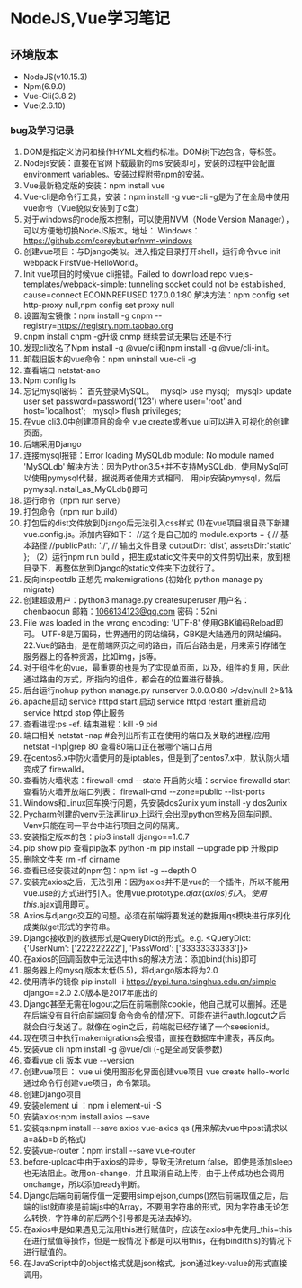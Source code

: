 # NodeJS,Vue学习笔记
## 环境版本
- NodeJS(v10.15.3)
- Npm(6.9.0)
- Vue-Cli(3.8.2)
- Vue(2.6.10)
### bug及学习记录
1. DOM是指定义访问和操作HYML文档的标准。DOM树下边包含，<html><head><body>等标签。  
2. Nodejs安装：直接在官网下载最新的msi安装即可，安装的过程中会配置environment variables。安装过程附带npm的安装。  
3. Vue最新稳定版的安装：npm install vue  
4. Vue-cli是命令行工具，安装：npm install -g vue-cli     -g是为了在全局中使用vue命令（Vue貌似安装到了c盘）  
5. 对于windows的node版本控制，可以使用NVM（Node Version Manager），可以方便地切换NodeJS版本。地址：
Windows：https://github.com/coreybutler/nvm-windows  
6. 创建vue项目：与Django类似。进入指定目录打开shell，运行命令vue init webpack FirstVue-HelloWorld。  
7. Init vue项目的时候vue cli报错。Failed to download repo vuejs-templates/webpack-simple: tunneling socket could not be established, cause=connect ECONNREFUSED 127.0.0.1:80
解决方法：npm config set http-proxy null,npm config set proxy null
8. 设置淘宝镜像：npm install -g cnpm --registry=https://registry.npm.taobao.org
9. cnpm install cnpm -g升级 cnmp
继续尝试无果后
还是不行
10. 发现cli改名了Npm install -g @vue/cli和npm install -g @vue/cli-init。
11. 卸载旧版本的vue命令：npm uninstall vue-cli -g
12. 查看端口 netstat-ano
13. Npm config ls
14. 忘记mysql密码：
首先登录MySQL。  
mysql> use mysql;  
mysql> update user set password=password('123') where user='root' and host='localhost';  
mysql> flush privileges; 
15. 在vue cli3.0中创建项目的命令 vue create或者vue ui可以进入可视化的创建页面。
14. 后端采用Django
15. 连接mysql报错：Error loading MySQLdb module: No module named 'MySQLdb'
解决方法：因为Python3.5+并不支持MySQLdb，使用MySql可以使用pymysql代替，据说两者使用方式相同，
用pip安装pymysql，然后pymysql.install_as_MyQLdb()即可
16. 运行命令（npm run serve）
17. 打包命令（npm run build）
18. 打包后的dist文件放到Django后无法引入css样式
(1)在vue项目根目录下新建vue.config.js。添加内容如下：
//这个是自己加的
module.exports = {
 // 基本路径
//publicPath: './',
 // 输出文件目录
 outputDir: 'dist',
assetsDir:'static'
};
（2）运行npm run build ，把生成static文件夹中的文件剪切出来，放到根目录下，再整体放到Django的static文件夹下边就行了。
19. 反向inspectdb  正想先 makemigrations (初始化 python manage.py migrate)
20. 创建超级用户：python3 manage.py createsuperuser
用户名：chenbaocun
邮箱：1066134123@qq.com
密码：52ni
21. File was loaded in the wrong encoding: 'UTF-8'
使用GBK编码Reload即可。
UTF-8是万国码，世界通用的网站编码，GBK是大陆通用的网站编码。
22.Vue的路由，是在前端网页之间的路由，而后台路由是，用来索引存储在服务器上的各种资源，比如img，js等。
23. 对于组件化的vue，最重要的也是为了实现单页面，以及，组件的复用，因此通过路由的方式，<router-link>所指向的组件，都会在<router-view>的位置进行替换。
21. 后台运行nohup python manage.py runserver 0.0.0.0:80 >/dev/null 2>&1&
22. apache启动
service httpd start 启动
service httpd restart 重新启动
service httpd stop 停止服务
23. 查看进程:ps -ef.
结束进程：kill -9 pid
24. 端口相关
netstat -nap #会列出所有正在使用的端口及关联的进程/应用
netstat -lnp|grep 80 查看80端口正在被哪个端口占用
25. 在centos6.x中防火墙使用的是iptables，但是到了centos7.x中，默认防火墙变成了	firewalld。
26. 查看防火墙状态：firewall-cmd --state
开启防火墙：service firewalld start
查看防火墙开放端口列表： firewall-cmd --zone=public --list-ports
27. Windows和Linux回车换行问题，先安装dos2unix
yum install -y dos2unix
28. Pycharm创建的venv无法再linux上运行,会出现python空格及回车问题。Venv只能在同一平台中进行项目之间的隔离。
29. 安装指定版本的包：pip3 install django==1.0.7
30. pip show pip 查看pip版本
    python -m pip install --upgrade pip 升级pip
31. 删除文件夹 rm -rf dirname
32. 查看已经安装过的npm包：npm list -g --depth 0
33. 安装完axios之后，无法引用：因为axios并不是vue的一个插件，所以不能用vue.use的方式进行引入。使用vue.prototype.$ajax(axios)引入。使用this.$ajax调用即可。
34. Axios与django交互的问题。必须在前端将要发送的数据用qs模块进行序列化成类似get形式的字符串。
35. Django接收到的数据形式是QueryDict的形式。e.g.
<QueryDict: {'UserNum': ['222222222'], 'PassWord': ['33333333333']}>
36. 在axios的回调函数中无法选中this的解决方法：添加bind(this)即可
37. 服务器上的mysql版本太低(5.5)，将django版本将为2.0
38. 使用清华的镜像 pip install -i https://pypi.tuna.tsinghua.edu.cn/simple django==2.0   2.0版本是2017年底出的
39. Django甚至无需在logout之后在前端删除cookie，他自己就可以删掉。还是在后端没有自行向前端回复命令命令的情况下。可能在进行auth.logout之后就会自行发送了。就像在login之后，前端就已经存储了一个seesionid。
40. 现在项目中执行makemigrations会报错，直接在数据库中建表，再反向。
41. 安装vue cli
npm install -g @vue/cli  (-g是全局安装参数)
42. 查看vue cli 版本
vue --version
43. 创建vue项目：
vue ui 使用图形化界面创建vue项目
vue create hello-world 通过命令行创建vue项目，命令繁琐。
44. 创建Django项目
45. 安装element ui ：npm i element-ui -S
46. 安装axios:npm install axios --save
47. 安装qs:npm install --save axios vue-axios qs (用来解决vue中post请求以 a=a&b=b 的格式)
48. 安装vue-router：npm install --save vue-router
49. before-upload中由于axios的异步，导致无法return false，即使是添加sleep也无法阻止。改用on-change，并且取消自动上传，由于上传成功也会调用onchange，所以添加ready判断。
50. Django后端向前端传值一定要用simplejson,dumps()然后前端取值之后，后端的list就直接是前端js中的Array，不要用字符串的形式，因为字符串无论怎么转换，字符串的前后两个引号都是无法去掉的。
51. 在axios中是如果遇见无法用this进行赋值时，应该在axios中先使用_this=this 在进行赋值等操作，但是一般情况下都是可以用this，在有bind(this)的情况下进行赋值的。
52. 在JavaScript中的object格式就是json格式，json通过key-value的形式直接调用。
